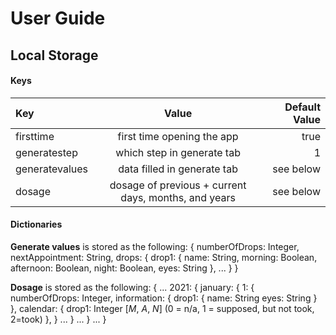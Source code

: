 # User Guide

## Local Storage

#### Keys

| Key | Value | Default Value |
| :------------- | :----------: | -----------: |
| firsttime | first time opening the app | true |
| generatestep | which step in generate tab | 1 |
| generatevalues | data filled in generate tab | see below |
| dosage | dosage of previous + current days, months, and years | see below |

#### Dictionaries
**Generate values** is stored as the following:
{
  numberOfDrops: Integer,
  nextAppointment: String,
  drops: {
    drop1: {
      name: String,
      morning: Boolean,
      afternoon: Boolean,
      night: Boolean,
      eyes: String
    },
    ...
  }
}

**Dosage** is stored as the following:
{
  ...
  2021: {
    january: {
      1: {
        numberOfDrops: Integer,
        information: {
          drop1: {
            name: String
            eyes: String
          }
        },
        calendar: {
          drop1: Integer [_M_, _A_, _N_] (0 = n/a, 1 = supposed, but not took, 2=took)
        },
      }
      ...
    }
    ...
  }
  ...
}
